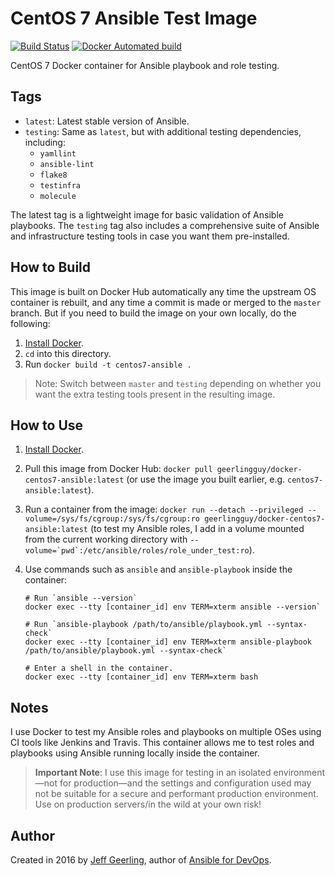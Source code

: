 # CentOS 7 Ansible Test Image

[![Build Status](https://travis-ci.org/geerlingguy/docker-centos7-ansible.svg?branch=master)](https://travis-ci.org/geerlingguy/docker-centos7-ansible) [![Docker Automated build](https://img.shields.io/docker/automated/geerlingguy/docker-centos7-ansible.svg?maxAge=2592000)](https://hub.docker.com/r/geerlingguy/docker-centos7-ansible/)

CentOS 7 Docker container for Ansible playbook and role testing.

## Tags

  - `latest`: Latest stable version of Ansible.
  - `testing`: Same as `latest`, but with additional testing dependencies, including:
    - `yamllint`
    - `ansible-lint`
    - `flake8`
    - `testinfra`
    - `molecule`

The latest tag is a lightweight image for basic validation of Ansible playbooks. The `testing` tag also includes a comprehensive suite of Ansible and infrastructure testing tools in case you want them pre-installed.

## How to Build

This image is built on Docker Hub automatically any time the upstream OS container is rebuilt, and any time a commit is made or merged to the `master` branch. But if you need to build the image on your own locally, do the following:

  1. [Install Docker](https://docs.docker.com/engine/installation/).
  2. `cd` into this directory.
  3. Run `docker build -t centos7-ansible .`

> Note: Switch between `master` and `testing` depending on whether you want the extra testing tools present in the resulting image.

## How to Use

  1. [Install Docker](https://docs.docker.com/engine/installation/).
  2. Pull this image from Docker Hub: `docker pull geerlingguy/docker-centos7-ansible:latest` (or use the image you built earlier, e.g. `centos7-ansible:latest`).
  3. Run a container from the image: `docker run --detach --privileged --volume=/sys/fs/cgroup:/sys/fs/cgroup:ro geerlingguy/docker-centos7-ansible:latest` (to test my Ansible roles, I add in a volume mounted from the current working directory with ``--volume=`pwd`:/etc/ansible/roles/role_under_test:ro``).
  4. Use commands such as `ansible` and `ansible-playbook` inside the container:
  
      ```
      # Run `ansible --version`
      docker exec --tty [container_id] env TERM=xterm ansible --version`

      # Run `ansible-playbook /path/to/ansible/playbook.yml --syntax-check`
      docker exec --tty [container_id] env TERM=xterm ansible-playbook /path/to/ansible/playbook.yml --syntax-check`

      # Enter a shell in the container.
      docker exec --tty [container_id] env TERM=xterm bash

      ```

## Notes

I use Docker to test my Ansible roles and playbooks on multiple OSes using CI tools like Jenkins and Travis. This container allows me to test roles and playbooks using Ansible running locally inside the container.

> **Important Note**: I use this image for testing in an isolated environment—not for production—and the settings and configuration used may not be suitable for a secure and performant production environment. Use on production servers/in the wild at your own risk!

## Author

Created in 2016 by [Jeff Geerling](https://www.jeffgeerling.com/), author of [Ansible for DevOps](https://www.ansiblefordevops.com/).
